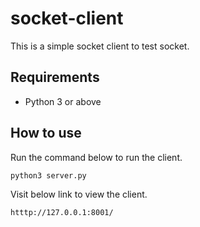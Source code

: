 # socket-client
This is a simple socket client to test socket.

## Requirements
* Python 3 or above

## How to use
Run the command below to run the client.
```
python3 server.py
```
Visit below link to view the client. 
```
htttp://127.0.0.1:8001/
```

